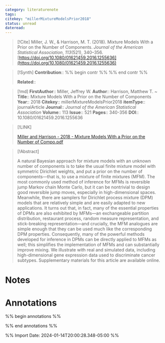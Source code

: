 ```yaml
---
category: literaturenote
tags: 
citekey: "millerMixtureModelsPrior2018"
status: unread
dateread:
---
```

> [!Cite]
> Miller, J. W., & Harrison, M. T. (2018). Mixture Models With a Prior on the Number of Components. _Journal of the American Statistical Association_, _113_(521), 340–356. [https://doi.org/10.1080/01621459.2016.1255636](https://doi.org/10.1080/01621459.2016.1255636)

>[!Synth]
>**Contribution**:: %% begin contr %% %% end contr %%
>
>**Related**:: 

>[!md]
> **FirstAuthor**:: Miller, Jeffrey W.
> **Author**:: Harrison, Matthew T.
~
> **Title**:: Mixture Models With a Prior on the Number of Components
> **Year**:: 2018
> **Citekey**:: millerMixtureModelsPrior2018
> **itemType**:: journalArticle
> **Journal**:: *Journal of the American Statistical Association*
> **Volume**:: 113
> **Issue**:: 521
> **Pages**:: 340-356
> **DOI**:: 10.1080/01621459.2016.1255636

> [!LINK]
>
> [Miller and Harrison - 2018 - Mixture Models With a Prior on the Number of Compo.pdf](file:///home/nguyenston/Zotero/storage/YSJK4QHJ/Miller%20and%20Harrison%20-%202018%20-%20Mixture%20Models%20With%20a%20Prior%20on%20the%20Number%20of%20Compo.pdf)

> [!Abstract]
>
> A natural Bayesian approach for mixture models with an unknown number of components is to take the usual finite mixture model with symmetric Dirichlet weights, and put a prior on the number of components—that is, to use a mixture of finite mixtures (MFM). The most commonly used method of inference for MFMs is reversible jump Markov chain Monte Carlo, but it can be nontrivial to design good reversible jump moves, especially in high-dimensional spaces. Meanwhile, there are samplers for Dirichlet process mixture (DPM) models that are relatively simple and are easily adapted to new applications. It turns out that, in fact, many of the essential properties of DPMs are also exhibited by MFMs—an exchangeable partition distribution, restaurant process, random measure representation, and stick-breaking representation—and crucially, the MFM analogues are simple enough that they can be used much like the corresponding DPM properties. Consequently, many of the powerful methods developed for inference in DPMs can be directly applied to MFMs as well; this simplifies the implementation of MFMs and can substantially improve mixing. We illustrate with real and simulated data, including high-dimensional gene expression data used to discriminate cancer subtypes. Supplementary materials for this article are available online.
>

# Notes
>

# Annotations
%% begin annotations %%

%% end annotations %%

%% Import Date: 2024-01-14T20:00:28.348-05:00 %%
